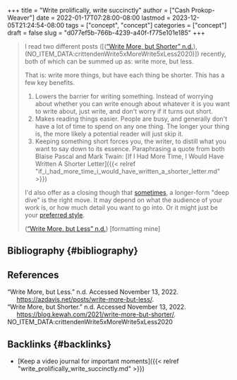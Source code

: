 +++
title = "Write prolifically, write succinctly"
author = ["Cash Prokop-Weaver"]
date = 2022-01-17T07:28:00-08:00
lastmod = 2023-12-05T21:24:54-08:00
tags = ["concept", "concept"]
categories = ["concept"]
draft = false
slug = "d077ef5b-766b-4239-a40f-f775e101e185"
+++

> I read two different posts ([(<a href="#citeproc_bib_item_2">“Write More, but Shorter” n.d.</a>), (NO_ITEM_DATA:crittendenWrite5xMoreWrite5xLess2020)]) recently, both of which can be summed up as: write more, but less.
>
> That is: write more things, but have each thing be shorter. This has a few key benefits.
>
> 1.  Lowers the barrier for writing something. Instead of worrying about whether you can write enough about whatever it is you want to write about, just write, and don't worry if it turns out short.
> 2.  Makes reading things easier. People are busy, and generally don't have a lot of time to spend on any one thing. The longer your thing is, the more likely a potential reader will just skip it.
> 3.  Keeping something short forces you, the writer, to distill what you want to say down to its essence. Paraphrasing a quote from both Blaise Pascal and Mark Twain: [If I Had More Time, I Would Have Written A Shorter Letter]({{< relref "if_i_had_more_time_i_would_have_written_a_shorter_letter.md" >}})
>
> I'd also offer as a closing though that [sometimes](https://azdavis.net/posts/moderation/), a longer-form "deep dive" is the right move. It may depend on what the audience of your work is, or how much detail you want to go into. Or it might just be your [preferred style](https://danluu.com/writing-non-advice/).
>
> (<a href="#citeproc_bib_item_1">“Write More, but Less” n.d.</a>) [formatting mine]


## Bibliography {#bibliography}

## References

<style>.csl-entry{text-indent: -1.5em; margin-left: 1.5em;}</style><div class="csl-bib-body">
  <div class="csl-entry"><a id="citeproc_bib_item_1"></a>“Write More, but Less.” n.d. Accessed November 13, 2022. <a href="https://azdavis.net/posts/write-more-but-less/">https://azdavis.net/posts/write-more-but-less/</a>.</div>
  <div class="csl-entry"><a id="citeproc_bib_item_2"></a>“Write More, but Shorter.” n.d. Accessed November 13, 2022. <a href="https://blog.kewah.com/2021/write-more-but-shorter/">https://blog.kewah.com/2021/write-more-but-shorter/</a>.</div>
  <div class="csl-entry">NO_ITEM_DATA:crittendenWrite5xMoreWrite5xLess2020</div>
</div>


## Backlinks {#backlinks}

-   [Keep a video journal for important moments]({{< relref "write_prolifically_write_succinctly.md" >}})
